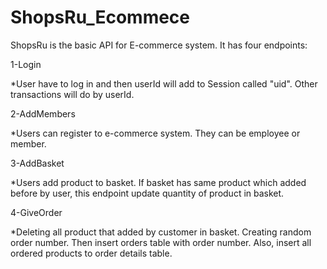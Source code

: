 # ShopsRu_Ecommece
ShopsRu is the basic API for E-commerce system.
It has four endpoints:

1-Login

*User have to log in and then userId will add to Session called "uid". Other transactions will do by userId.

2-AddMembers

*Users can register to e-commerce system. They can be employee or member.

3-AddBasket

*Users add product to basket. If basket has same product which added before by user, this endpoint update quantity of product in basket.

4-GiveOrder

*Deleting all product that added by customer in basket. Creating random order number. Then insert orders table with order number. Also, insert all ordered products to order details table.
